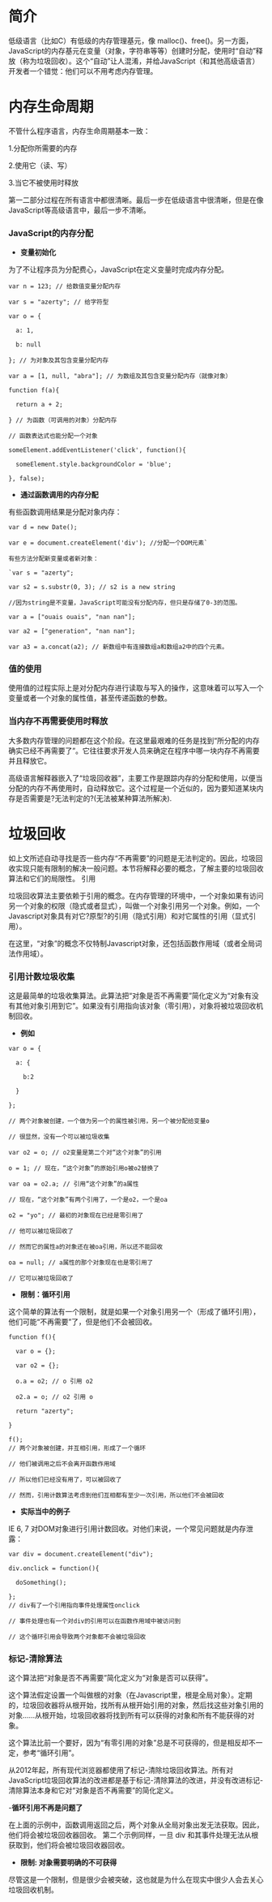 # 简介

低级语言（比如C）有低级的内存管理基元，像 malloc()、free()。另一方面，JavaScript的内存基元在变量（对象，字符串等等）创建时分配，使用时“自动”释放（称为垃圾回收）。这个“自动”让人混淆，并给JavaScript（和其他高级语言）开发者一个错觉：他们可以不用考虑内存管理。

# 内存生命周期

不管什么程序语言，内存生命周期基本一致：

1.分配你所需要的内存

2.使用它（读、写）

3.当它不被使用时释放 

第一二部分过程在所有语言中都很清晰。最后一步在低级语言中很清晰，但是在像JavaScript等高级语言中，最后一步不清晰。

### JavaScript的内存分配

- **变量初始化**

为了不让程序员为分配费心，JavaScript在定义变量时完成内存分配。

```
var n = 123; // 给数值变量分配内存

var s = "azerty"; // 给字符型 

var o = {

  a: 1,
  
  b: null 
  
}; // 为对象及其包含变量分配内存

var a = [1, null, "abra"]; // 为数组及其包含变量分配内存（就像对象）

function f(a){

  return a + 2;
  
} // 为函数（可调用的对象）分配内存

// 函数表达式也能分配一个对象

someElement.addEventListener('click', function(){

  someElement.style.backgroundColor = 'blue';
  
}, false);
```

- **通过函数调用的内存分配**

有些函数调用结果是分配对象内存：

```
var d = new Date();

var e = document.createElement('div'); //分配一个DOM元素`

有些方法分配新变量或者新对象：

`var s = "azerty";

var s2 = s.substr(0, 3); // s2 is a new string

//因为string是不变量，JavaScript可能没有分配内存，但只是存储了0-3的范围。
 
var a = ["ouais ouais", "nan nan"];

var a2 = ["generation", "nan nan"];

var a3 = a.concat(a2); // 新数组中有连接数组a和数组a2中的四个元素。
```

### 值的使用

使用值的过程实际上是对分配内存进行读取与写入的操作，这意味着可以写入一个变量或者一个对象的属性值，甚至传递函数的参数。

### 当内存不再需要使用时释放

大多数内存管理的问题都在这个阶段。在这里最艰难的任务是找到“所分配的内存确实已经不再需要了”。它往往要求开发人员来确定在程序中哪一块内存不再需要并且释放它。

高级语言解释器嵌入了“垃圾回收器”，主要工作是跟踪内存的分配和使用，以便当分配的内存不再使用时，自动释放它。这个过程是一个近似的，因为要知道某块内存是否需要是?无法判定的?(无法被某种算法所解决).

# 垃圾回收

如上文所述自动寻找是否一些内存“不再需要”的问题是无法判定的。因此，垃圾回收实现只能有限制的解决一般问题。本节将解释必要的概念，了解主要的垃圾回收算法和它们的局限性。
引用

垃圾回收算法主要依赖于引用的概念。在内存管理的环境中，一个对象如果有访问另一个对象的权限（隐式或者显式），叫做一个对象引用另一个对象。例如，一个Javascript对象具有对它?原型?的引用（隐式引用）和对它属性的引用（显式引用）。

在这里，“对象”的概念不仅特制Javascript对象，还包括函数作用域（或者全局词法作用域）。

### 引用计数垃圾收集

这是最简单的垃圾收集算法。此算法把“对象是否不再需要”简化定义为“对象有没有其他对象引用到它”。如果没有引用指向该对象（零引用），对象将被垃圾回收机制回收。

- **例如**

```
var o = {

  a: {
  
    b:2
    
  }
  
}; 

// 两个对象被创建，一个做为另一个的属性被引用，另一个被分配给变量o

// 很显然，没有一个可以被垃圾收集

var o2 = o; // o2变量是第二个对“这个对象”的引用

o = 1; // 现在，“这个对象”的原始引用o被o2替换了

var oa = o2.a; // 引用“这个对象”的a属性

// 现在，“这个对象”有两个引用了，一个是o2，一个是oa

o2 = "yo"; // 最初的对象现在已经是零引用了

// 他可以被垃圾回收了

// 然而它的属性a的对象还在被oa引用，所以还不能回收

oa = null; // a属性的那个对象现在也是零引用了

// 它可以被垃圾回收了
```

- **限制：循环引用**

这个简单的算法有一个限制，就是如果一个对象引用另一个（形成了循环引用），他们可能“不再需要”了，但是他们不会被回收。

```
function f(){

  var o = {};
  
  var o2 = {};
  
  o.a = o2; // o 引用 o2
  
  o2.a = o; // o2 引用 o

  return "azerty";
  
}

f();
// 两个对象被创建，并互相引用，形成了一个循环

// 他们被调用之后不会离开函数作用域

// 所以他们已经没有用了，可以被回收了

// 然而，引用计数算法考虑到他们互相都有至少一次引用，所以他们不会被回收
```

- **实际当中的例子**

IE 6, 7 对DOM对象进行引用计数回收。对他们来说，一个常见问题就是内存泄露：

```
var div = document.createElement("div");

div.onclick = function(){

  doSomething();
  
}; 
// div有了一个引用指向事件处理属性onclick

// 事件处理也有一个对div的引用可以在函数作用域中被访问到

// 这个循环引用会导致两个对象都不会被垃圾回收
```

### 标记-清除算法

这个算法把“对象是否不再需要”简化定义为“对象是否可以获得”。

这个算法假定设置一个叫做根的对象（在Javascript里，根是全局对象）。定期的，垃圾回收器将从根开始，找所有从根开始引用的对象，然后找这些对象引用的对象……从根开始，垃圾回收器将找到所有可以获得的对象和所有不能获得的对象。

这个算法比前一个要好，因为“有零引用的对象”总是不可获得的，但是相反却不一定，参考“循环引用”。

从2012年起，所有现代浏览器都使用了标记-清除垃圾回收算法。所有对JavaScript垃圾回收算法的改进都是基于标记-清除算法的改进，并没有改进标记-清除算法本身和它对“对象是否不再需要”的简化定义。

-**循环引用不再是问题了**

在上面的示例中，函数调用返回之后，两个对象从全局对象出发无法获取。因此，他们将会被垃圾回收器回收。
第二个示例同样，一旦 div 和其事件处理无法从根获取到，他们将会被垃圾回收器回收。

- **限制: 对象需要明确的不可获得**

尽管这是一个限制，但是很少会被突破，这也就是为什么在现实中很少人会去关心垃圾回收机制。
